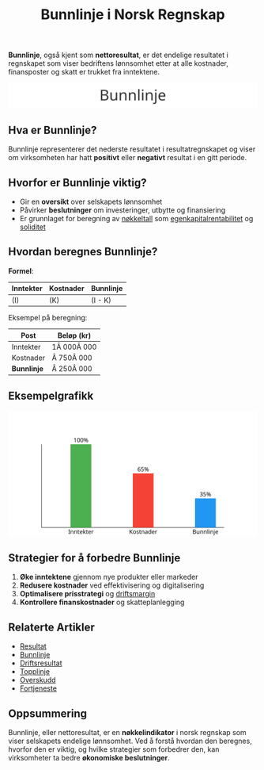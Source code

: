 ﻿---
title: "Bunnlinje i Norsk Regnskap"
seoTitle: "Bunnlinje i Norsk Regnskap"
description: '**Bunnlinje**, også kjent som **nettoresultat**, er det endelige resultatet i regnskapet som viser bedriftens lønnsomhet etter at alle kostnader, finansposter...'
---

**Bunnlinje**, også kjent som **nettoresultat**, er det endelige resultatet i regnskapet som viser bedriftens lønnsomhet etter at alle kostnader, finansposter og skatt er trukket fra inntektene.

![Illustrasjon av Bunnlinje](bunnlinje-image.svg)

## Hva er Bunnlinje?

Bunnlinje representerer det nederste resultatet i resultatregnskapet og viser om virksomheten har hatt **positivt** eller **negativt** resultat i en gitt periode.

## Hvorfor er Bunnlinje viktig?

* Gir en **oversikt** over selskapets lønnsomhet
* Påvirker **beslutninger** om investeringer, utbytte og finansiering
* Er grunnlaget for beregning av [nøkkeltall](/blogs/regnskap/hva-er-nokkeltall "Hva er Nøkkeltall? Komplett Guide til Finansielle Nøkkeltall i Regnskap") som [egenkapitalrentabilitet](/blogs/regnskap/hva-er-egenkapitalrentabilitet "Hva er Egenkapitalrentabilitet? Beregning og Tolkning") og [soliditet](/blogs/regnskap/hva-er-soliditet "Hva er Soliditet? Beregning og Betydning")

## Hvordan beregnes Bunnlinje?

**Formel**:

| Inntekter | Kostnader | Bunnlinje |
|-----------|-----------|-----------|
| \(I\)     | \(K\)     | \(I - K\) |

Eksempel på beregning:

| Post          | Beløp (kr) |
|---------------|------------|
| Inntekter     | 1Â 000Â 000  |
| Kostnader     |  Â 750Â 000  |
| **Bunnlinje** |  Â 250Â 000  |

## Eksempelgrafikk

![Eksempel på Bunnlinje](bunnlinje-eksempel.svg)

## Strategier for å forbedre Bunnlinje

1. **Øke inntektene** gjennom nye produkter eller markeder
2. **Redusere kostnader** ved effektivisering og digitalisering
3. **Optimalisere prisstrategi** og [driftsmargin](/blogs/regnskap/hva-er-driftsmargin "Hva er Driftsmargin? Beregning og Forbedring")
4. **Kontrollere finanskostnader** og skatteplanlegging

## Relaterte Artikler

* [Resultat](/blogs/regnskap/resultat "Resultat i Norsk Regnskap: Definisjon, Typer og Eksempler")
* [Bunnlinje](/blogs/regnskap/bunnlinje "Bunnlinje i Norsk Regnskap: Definisjon, Beregning og Eksempler")
* [Driftsresultat](/blogs/regnskap/hva-er-driftsresultat "Hva er Driftsresultat? Beregning og Nøkkeltall")
* [Topplinje](/blogs/regnskap/topplinje "Topplinje i Norsk Regnskap: Definisjon, Betydning og Eksempler")
* [Overskudd](/blogs/regnskap/hva-er-overskudd "Hva er Overskudd? Komplett Guide til Overskudd i Regnskap og Økonomi")
* [Fortjeneste](/blogs/regnskap/hva-er-fortjeneste "Hva er Fortjeneste? Komplett Guide til Fortjeneste i Regnskap og Økonomi")

## Oppsummering

Bunnlinje, eller nettoresultat, er en **nøkkelindikator** i norsk regnskap som viser selskapets endelige lønnsomhet. Ved å forstå hvordan den beregnes, hvorfor den er viktig, og hvilke strategier som forbedrer den, kan virksomheter ta bedre **økonomiske beslutninger**.











